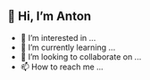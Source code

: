 ## 👋 Hi, I’m Anton
- 👀 I’m interested in ...
- 🌱 I’m currently learning ...
- 💞️ I’m looking to collaborate on ...
- 📫 How to reach me ...

<!---
100Rubley/100Rubley is a ✨ special ✨ repository because its `README.md` (this file) appears on your GitHub profile.
You can click the Preview link to take a look at your changes.
--->
